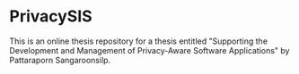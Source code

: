# PrivacySIS

This is an online thesis repository for a thesis entitled "Supporting the Development and Management of Privacy-Aware Software Applications" by Pattaraporn Sangaroonsilp.
